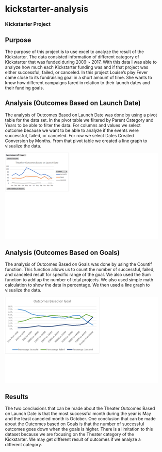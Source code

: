 # kickstarter-analysis
### Kickstarter Project

## Purpose

The purpose of this project is to use excel to analyze the result of the Kickstarter. The data consisted information of different category of Kickstarter that was funded during 2009 ~ 2017. With this data I was able to analyze how much each Kickstarter funding was and if that project was either successful, failed, or canceled. In this project Louise’s play Fever came close to its fundraising goal in a short amount of time. She wants to know how different campaigns fared in relation to their launch dates and their funding goals. 

## Analysis (Outcomes Based on Launch Date)

The analysis of Outcomes Based on Launch Date was done by using a pivot table for the data set. In the pivot table we filtered by Parent Category and Years to be able to filter the data. For columns and values we select outcome because we want to be able to analyze if the events were successful, failed, or canceled. For row we select Dates Created Conversion by Months. From that pivot table we created a line graph to visualize the data. 

![Theather_Outcomes_vs_Launch](Theather_Outcomes_vs_Launch.png)

## Analysis (Outcomes Based on Goals)

The analysis of Outcomes Based on Goals was done by using the Countif function. This function allows us to count the number of successful, failed, and canceled result for specific range of the goal. We also used the Sum function to add up the number of total projects. We also used simple math calculation to show the data in percentage. We then used a line graph to visualize the data. 

![Outcomes_vs_Goals](Outcomes_vs_Goals.png)

## Results 

The two conclusions that can be made about the Theater Outcomes Based on Launch Date is that the most successful month during the year is May and the least canceled month is October. One conclusion that can be made about the Outcomes based on Goals is that the number of successful outcomes goes down when the goals is higher. There is a limitation to this dataset because we are focusing on the Theater category of the Kickstarter. We may get different result of outcomes if we analyze a different category.  

